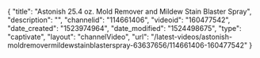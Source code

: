 {
    "title": "Astonish 25.4 oz. Mold Remover and Mildew Stain Blaster Spray",
    "description": "",
    "channelid": "114661406",
    "videoid": "160477542",
    "date_created": "1523974964",
    "date_modified": "1524498675",
    "type": "captivate",
    "layout": "channelVideo",
    "url": "\/latest-videos\/astonish-moldremovermildewstainblasterspray-63637656\/114661406-160477542"
}